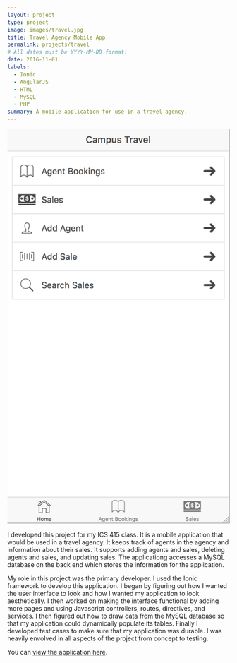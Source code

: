 ```yaml
---
layout: project
type: project
image: images/travel.jpg
title: Travel Agency Mobile App
permalink: projects/travel
# All dates must be YYYY-MM-DD format!
date: 2016-11-01
labels:
  - Ionic
  - AngularJS
  - HTML
  - MySQL
  - PHP
summary: A mobile application for use in a travel agency.
---
```


<div class="ui small rounded images">
  <img class="ui image" src="../images/travel-agency-screenshot.png">
</div>

I developed this project for my ICS 415 class. It is a mobile application that would be used in a travel agency. It keeps track of agents in the agency and information about their sales. It supports adding agents and sales, deleting agents and sales, and updating sales. The applicationg accesses a MySQL database on the back end which stores the information for the application.

My role in this project was the primary developer. I used the Ionic framework to develop this application. I began by figuring out how I wanted the user interface to look and how I wanted my application to look aesthetically. I then worked on making the interface functional by adding more pages and using Javascript controllers, routes, directives, and services. I then figured out how to draw data from the MySQL database so that my application could dynamically populate its tables. Finally I developed test cases to make sure that my application was durable. I was heavily envolved in all aspects of the project from concept to testing.

You can [view the application here](http://jaysonnutt.com/ct-pro/#/page1/page2).

